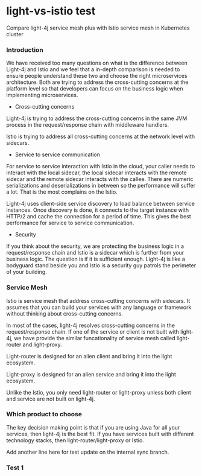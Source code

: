 # light-vs-istio test
Compare light-4j service mesh plus with Istio service mesh in Kubernetes cluster

### Introduction

We have received too many questions on what is the difference between Light-4j and Istio and we feel that a in-depth comparison is needed to ensure people understand these two and choose the right microservices architecture. Both are trying to address the cross-cutting concerns at the platform level so that developers can focus on the business logic when implementing microservices. 

* Cross-cutting concerns

Light-4j is trying to address the cross-cutting concerns in the same JVM process in the request/response chain with middleware handlers. 

Istio is trying to address all cross-cutting concerns at the network level with sidecars. 

* Service to service communication

For service to service interaction with Istio in the cloud, your caller needs to interact with the local sidecar, the local sidecar interacts with the remote sidecar and the remote sidecar interacts with the callee. There are numeric serializations and deserializations in between so the performance will suffer a lot. That is the most complains on the Istio. 

Light-4j uses client-side service discovery to load balance between service instances. Once discovery is done, it connects to the target instance with HTTP/2 and cache the connection for a period of time. This gives the best performance for service to service communication. 

* Security

If you think about the security, we are protecting the business logic in a request/response chain and Istio is a sidecar which is further from your business logic. The question is if it is sufficient enough. Light-4j is like a bodyguard stand beside you and Istio is a security guy patrols the perimeter of your building. 

### Service Mesh

Istio is service mesh that address cross-cutting concerns with sidecars. It assumes that you can build your services with any language or framework without thinking about cross-cutting concerns. 

In most of the cases, light-4j resolves cross-cutting concerns in the request/response chain. If one of the service or client is not built with light-4j, we have provide the similar funcationality of service mesh called light-router and light-proxy. 

Light-router is designed for an alien client and bring it into the light ecosystem.

Light-proxy is designed for an alien service and bring it into the light ecosystem. 

Unlike the Istio, you only need light-router or light-proxy unless both client and service are not built on light-4j. 

### Which product to choose

The key decision making point is that if you are using Java for all your services, then light-4j is the best fit. If you have services built with different technology stacks, then light-router/light-proxy or Istio. 

Add another line here for test update on the internal sync branch.

### Test 1
